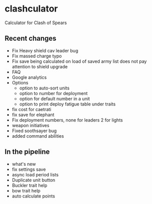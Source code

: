 # clashculator
Calculator for Clash of Spears

## Recent changes
- Fix Heavy shield cav leader bug
- Fix massed charge typo
- Fix save being calculated on load of saved army list does not pay attention to shield upgrade
- FAQ
- Google analytics
- Options
    - option to auto-sort units
    - option to number for deployment
    - option for default number in a unit
    - option to print deploy fatigue table under traits
- fix cost for caetrati
- fix save for elephant
- Fix deployment numbers, none for leaders 2 for lights
- weapon initiatives
- Fixed soothsayer bug
- added command abilities


## In the pipeline
- what's new
- fix settings save
- async load period lists
- Duplicate unit button
- Buckler trait help
- bow trait help
- auto calculate points